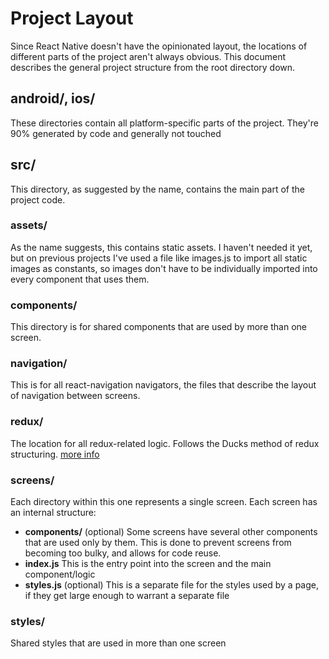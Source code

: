 # Project Layout

Since React Native doesn't have the opinionated layout, the locations of different
parts of the project aren't always obvious. This document describes the general
project structure from the root directory down.

## android/, ios/
These directories contain all platform-specific parts of the project. They're 90%
generated by code and generally not touched

## src/
This directory, as suggested by the name, contains the main part of the project code.

### assets/
As the name suggests, this contains static assets. I haven't needed it yet, but on
previous projects I've used a file like images.js to import all static images as constants, so
images don't have to be individually imported into every component that uses them.

### components/
This directory is for shared components that are used by more than one screen.

### navigation/
This is for all react-navigation navigators, the files that describe the layout of navigation between screens.

### redux/
The location for all redux-related logic. Follows the Ducks method of redux structuring.
[more info](https://github.com/erikras/ducks-modular-redux)

### screens/
Each directory within this one represents a single screen. Each screen has an internal structure:
- **components/** (optional)
  Some screens have several other components that are used only by them. This is done to prevent screens from becoming too bulky, and allows for code reuse.
- **index.js**
  This is the entry point into the screen and the main component/logic
- **styles.js** (optional)
  This is a separate file for the styles used by a page, if they get large enough to warrant a separate file

### styles/
Shared styles that are used in more than one screen

